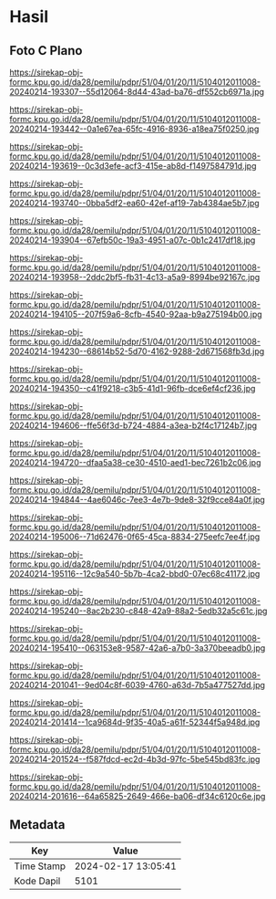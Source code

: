 # Hasil

## Foto C Plano

https://sirekap-obj-formc.kpu.go.id/da28/pemilu/pdpr/51/04/01/20/11/5104012011008-20240214-193307--55d12064-8d44-43ad-ba76-df552cb6971a.jpg

https://sirekap-obj-formc.kpu.go.id/da28/pemilu/pdpr/51/04/01/20/11/5104012011008-20240214-193442--0a1e67ea-65fc-4916-8936-a18ea75f0250.jpg

https://sirekap-obj-formc.kpu.go.id/da28/pemilu/pdpr/51/04/01/20/11/5104012011008-20240214-193619--0c3d3efe-acf3-415e-ab8d-f1497584791d.jpg

https://sirekap-obj-formc.kpu.go.id/da28/pemilu/pdpr/51/04/01/20/11/5104012011008-20240214-193740--0bba5df2-ea60-42ef-af19-7ab4384ae5b7.jpg

https://sirekap-obj-formc.kpu.go.id/da28/pemilu/pdpr/51/04/01/20/11/5104012011008-20240214-193904--67efb50c-19a3-4951-a07c-0b1c2417df18.jpg

https://sirekap-obj-formc.kpu.go.id/da28/pemilu/pdpr/51/04/01/20/11/5104012011008-20240214-193958--2ddc2bf5-fb31-4c13-a5a9-8994be92167c.jpg

https://sirekap-obj-formc.kpu.go.id/da28/pemilu/pdpr/51/04/01/20/11/5104012011008-20240214-194105--207f59a6-8cfb-4540-92aa-b9a275194b00.jpg

https://sirekap-obj-formc.kpu.go.id/da28/pemilu/pdpr/51/04/01/20/11/5104012011008-20240214-194230--68614b52-5d70-4162-9288-2d671568fb3d.jpg

https://sirekap-obj-formc.kpu.go.id/da28/pemilu/pdpr/51/04/01/20/11/5104012011008-20240214-194350--c41f9218-c3b5-41d1-96fb-dce6ef4cf236.jpg

https://sirekap-obj-formc.kpu.go.id/da28/pemilu/pdpr/51/04/01/20/11/5104012011008-20240214-194606--ffe56f3d-b724-4884-a3ea-b2f4c17124b7.jpg

https://sirekap-obj-formc.kpu.go.id/da28/pemilu/pdpr/51/04/01/20/11/5104012011008-20240214-194720--dfaa5a38-ce30-4510-aed1-bec7261b2c06.jpg

https://sirekap-obj-formc.kpu.go.id/da28/pemilu/pdpr/51/04/01/20/11/5104012011008-20240214-194844--4ae6046c-7ee3-4e7b-9de8-32f9cce84a0f.jpg

https://sirekap-obj-formc.kpu.go.id/da28/pemilu/pdpr/51/04/01/20/11/5104012011008-20240214-195006--71d62476-0f65-45ca-8834-275eefc7ee4f.jpg

https://sirekap-obj-formc.kpu.go.id/da28/pemilu/pdpr/51/04/01/20/11/5104012011008-20240214-195116--12c9a540-5b7b-4ca2-bbd0-07ec68c41172.jpg

https://sirekap-obj-formc.kpu.go.id/da28/pemilu/pdpr/51/04/01/20/11/5104012011008-20240214-195240--8ac2b230-c848-42a9-88a2-5edb32a5c61c.jpg

https://sirekap-obj-formc.kpu.go.id/da28/pemilu/pdpr/51/04/01/20/11/5104012011008-20240214-195410--063153e8-9587-42a6-a7b0-3a370beeadb0.jpg

https://sirekap-obj-formc.kpu.go.id/da28/pemilu/pdpr/51/04/01/20/11/5104012011008-20240214-201041--9ed04c8f-6039-4760-a63d-7b5a477527dd.jpg

https://sirekap-obj-formc.kpu.go.id/da28/pemilu/pdpr/51/04/01/20/11/5104012011008-20240214-201414--1ca9684d-9f35-40a5-a61f-52344f5a948d.jpg

https://sirekap-obj-formc.kpu.go.id/da28/pemilu/pdpr/51/04/01/20/11/5104012011008-20240214-201524--f587fdcd-ec2d-4b3d-97fc-5be545bd83fc.jpg

https://sirekap-obj-formc.kpu.go.id/da28/pemilu/pdpr/51/04/01/20/11/5104012011008-20240214-201616--64a65825-2649-466e-ba06-df34c6120c6e.jpg


## Metadata

| Key        | Value               |
| ---------- | ------------------- |
| Time Stamp | 2024-02-17 13:05:41 |
| Kode Dapil | 5101                |



